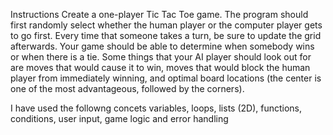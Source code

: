 Instructions
Create a one-player Tic Tac Toe game. The program should first randomly select whether the human player or 
the computer player gets to go first. Every time that someone takes a turn, be sure to update the grid afterwards.
Your game should be able to determine when somebody wins or when there is a tie.
Some things that your AI player should look out for are moves that would cause it to win, 
moves that would block the human player from immediately winning, 
and optimal board locations (the center is one of the most advantageous, followed by the corners).


I have used the followng concets
variables, loops, lists (2D), functions, conditions, user input, game logic and error handling
